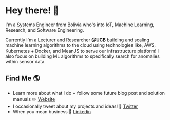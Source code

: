 # Hey there! 👋 

I'm a Systems Engineer from Bolivia who's into IoT, Machine Learning, Research, and Software Engineering. 

Currently I'm a Lecturer and Researcher **[@UCB](https://www.ucb.edu.bo/)** building and scaling machine learning algorithms to the cloud using technologies like, AWS, Kubernetes + Docker, and MeanJS to serve our infrastructure platform! I also focus on building ML algorithms to specifically search for anomalies within sensor data.

## Find Me 🌎

  - Learn more about what I do + follow some future blog post and solution manuals ✏️ [Website](https://www.edwinsalcedo.com/) 
  - I occasionally tweet about my projects and ideas! 💬 [Twitter](https://twitter.com/EdwinTSalcedo)  
  - When you mean business 💼 [Linkedin](https://www.linkedin.com/in/edwinsalcedo/)  
